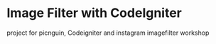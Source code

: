 Image Filter with CodeIgniter
====

project for picnguin, Codeigniter and instagram imagefilter workshop
